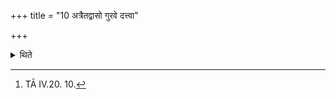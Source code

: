 +++
title = "10 अत्रैतद्वासो गुरवे दत्त्वा"

+++

<details><summary>थिते</summary>

10. Having given that garment to the teacher, (the student) stands praising the sun with vayaḥ suparnā...[^1]   

[^1]: TĀ IV.20. 10. 
</details>
